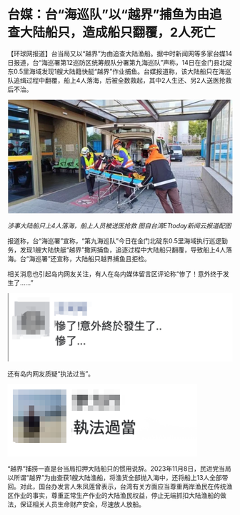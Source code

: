 # 台媒：台“海巡队”以“越界”捕鱼为由追查大陆船只，造成船只翻覆，2人死亡

【环球网报道】台当局又以“越界”为由追查大陆渔船。据中时新闻网等多家台媒14日报道，台“海巡署第12巡防区统筹舰队分署第九海巡队”声称，14日在金门县北碇东0.5里海域发现1艘大陆籍快艇“越界”作业捕鱼。台媒报道称，该大陆船只在海巡队追缉过程中翻覆，船上4人落海，后被全数救起，其中2人生还、另2人送医抢救后不治。

![921f0b288624545c7727ec3019e2e530.jpg](https://raw.githubusercontent.com/qqhsx/qqnews_image/main/2024/02/14/台媒：台“海巡队”以“越界”捕鱼为由追查大陆船只，造成船只翻覆，2人死亡/921f0b288624545c7727ec3019e2e530.jpg)

_涉事大陆船只上4人落海，船上人员被送医抢救 图自台湾ETtoday新闻云报道配图_

报道称，台“海巡署”宣称，“第九海巡队”今日在金门北碇东0.5里海域执行巡逻勤务，发现1艘大陆快艇“越界”撒网捕鱼，追逐过程中大陆船只翻覆，导致船上4人落海。台“海巡署”还宣称，大陆船只越界捕鱼且拒检。

相关消息也引起岛内网友关注，有人在岛内媒体留言区评论称“惨了！意外终于发生了……”

![297706dfbeeb054fa951e38e3133663f.jpg](https://raw.githubusercontent.com/qqhsx/qqnews_image/main/2024/02/14/台媒：台“海巡队”以“越界”捕鱼为由追查大陆船只，造成船只翻覆，2人死亡/297706dfbeeb054fa951e38e3133663f.jpg)

还有岛内网友质疑“执法过当”。

![aaea08cd183f91389aac2d74311b4b78.jpg](https://raw.githubusercontent.com/qqhsx/qqnews_image/main/2024/02/14/台媒：台“海巡队”以“越界”捕鱼为由追查大陆船只，造成船只翻覆，2人死亡/aaea08cd183f91389aac2d74311b4b78.jpg)

“越界”捕捞一直是台当局扣押大陆船只的惯用说辞。2023年11月8日，民进党当局以所谓“越界”为由查获1艘大陆渔船，将渔货全部抛入海中，还将船上13人全部带回。对此，国台办发言人朱凤莲曾表示，台湾有关方面应当尊重两岸渔民在传统渔区作业的事实，尊重正常生产作业的大陆渔民权益，停止无端抓扣大陆渔船的做法，保证相关人员生命财产安全，尽速放人放船。

